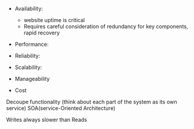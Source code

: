 
- Availability:
    - website uptime is critical
    - Requires careful consideration of redundancy for key components, rapid recovery

- Performance:

- Reliability: 

- Scalability:

- Manageability

- Cost

Decoupe functionality (think about each part of the system as its own service)
SOA(service-Oriented Architecture)

Writes always slower than Reads 